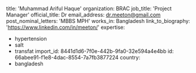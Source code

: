 title: 'Muhammad Ariful Haque'
organization: BRAC
job_title: 'Project Manager'
official_title: Dr
email_address: dr.meeton@gmail.com
post_nominal_letters: 'MBBS MPH'
works_in: Bangladesh
link_to_biography: 'https://www.linkedin.com/in/meeton/'
expertise:
  - hypertension
  - salt
  - transfat
import_id: 8441d1d6-7f0e-442b-9fa0-32e594a4e4bb
id: 66abee91-f1e8-4dac-8554-7a7fb3877224
country:
  - bangladesh
